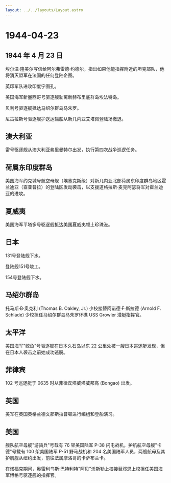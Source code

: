```yaml
---
layout: ../../layouts/Layout.astro
---
```


# 1944-04-23

## 1944 年 4 月 23 日

埃尔温·隆美尔写信给阿尔弗雷德·约德尔，指出如果他能指挥附近的坦克部队，他将消灭盟军在法国的任何登陆企图。

英印军队进攻印度宁图孔。

美国海军新墨西哥号驱逐舰驶离新赫布里底群岛埃法特岛。

贝利号驱逐舰抵达马绍尔群岛马朱罗。

尼古拉斯号驱逐舰护送运输船从新几内亚艾塔佩登陆场撤退。

## 澳大利亚

雷号驱逐舰从澳大利亚弗里曼特尔出发，执行第四次战争巡逻任务。

## 荷属东印度群岛

美国海军约克城号航空母舰（埃塞克斯级）对新几内亚北部荷属东印度群岛地区霍兰迪亚（查亚普拉）的登陆区发动袭击，以支援道格拉斯·麦克阿瑟将军对霍兰迪亚的进攻。

## 夏威夷

美国海军平塔多号驱逐舰抵达美国夏威夷领土珍珠港。

## 日本

131号登陆舰下水。

登陆舰151号竣工。

154号登陆舰下水。

## 马绍尔群岛

托马斯·B·奥克利 (Thomas B. Oakley, Jr.) 少校接替阿诺德·F·斯拉德 (Arnold
F. Schlade) 少校担任马绍尔群岛马朱罗环礁 USS Growler 潜艇指挥官。

## 太平洋

美国海军"鲸鱼"号驱逐舰在日本久石岛以东 22
公里处被一艘日本巡逻艇发现，但在日本人袭击之前她成功逃脱。

## 菲律宾

102 号巡逻艇于 0635 时从菲律宾塔威塔威邦高 (Bongao) 出发。

## 英国

美军在英国英格兰德文郡斯拉普顿进行编组和登船演习。

## 美国

舰队航空母舰"游骑兵"号载有 76 架美国陆军 P-38
闪电战机，护航航空母舰"卡德"号载有 100 架美国陆军 P-51 野马战机和 204
名美国陆军人员，两艘航母及其护航舰从纽约出发，前往法属摩洛哥的卡萨布兰卡。

在诺福克期间，奥雷利乌斯·巴特利特"阿贝"沃斯勒上校接替邓恩上校担任美国海军博格号驱逐舰的指挥官。